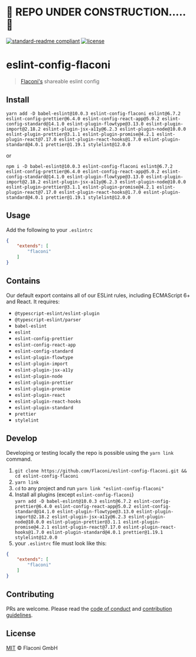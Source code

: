 # 🚧 REPO UNDER CONSTRUCTION..... 🚧 

[![standard-readme compliant](https://img.shields.io/badge/readme%20style-standard-brightgreen.svg?style=flat-square)](https://github.com/RichardLitt/standard-readme)
[![license](https://img.shields.io/npm/l/eslint-config-flaconi)](LICENSE)
    
# eslint-config-flaconi

> [Flaconi's](https://www.flaconi.de/) shareable eslint config


## Install
```
yarn add -D babel-eslint@10.0.3 eslint-config-flaconi eslint@6.7.2 eslint-config-prettier@6.4.0 eslint-config-react-app@5.0.2 eslint-config-standard@14.1.0 eslint-plugin-flowtype@3.13.0 eslint-plugin-import@2.18.2 eslint-plugin-jsx-a11y@6.2.3 eslint-plugin-node@10.0.0 eslint-plugin-prettier@3.1.1 eslint-plugin-promise@4.2.1 eslint-plugin-react@7.17.0 eslint-plugin-react-hooks@1.7.0 eslint-plugin-standard@4.0.1 prettier@1.19.1 stylelint@12.0.0 
```
or
```
npm i -D babel-eslint@10.0.3 eslint-config-flaconi eslint@6.7.2 eslint-config-prettier@6.4.0 eslint-config-react-app@5.0.2 eslint-config-standard@14.1.0 eslint-plugin-flowtype@3.13.0 eslint-plugin-import@2.18.2 eslint-plugin-jsx-a11y@6.2.3 eslint-plugin-node@10.0.0 eslint-plugin-prettier@3.1.1 eslint-plugin-promise@4.2.1 eslint-plugin-react@7.17.0 eslint-plugin-react-hooks@1.7.0 eslint-plugin-standard@4.0.1 prettier@1.19.1 stylelint@12.0.0
```

## Usage
Add the following to your `.eslintrc`
```json
{
    "extends": [
        "flaconi"
    ]
}
```


## Contains
Our default export contains all of our ESLint rules, including ECMAScript 6+ and React. It requires: 
* `@typescript-eslint/eslint-plugin` 
* `@typescript-eslint/parser`
* `babel-eslint`
* `eslint`
* `eslint-config-prettier`
* `eslint-config-react-app`
* `eslint-config-standard`
* `eslint-plugin-flowtype`
* `eslint-plugin-import`
* `eslint-plugin-jsx-a11y`
* `eslint-plugin-node`
* `eslint-plugin-prettier`
* `eslint-plugin-promise`
* `eslint-plugin-react`
* `eslint-plugin-react-hooks`
* `eslint-plugin-standard`
* `prettier`
* `stylelint`

## Develop
Developing or testing locally the repo is possible using the `yarn link` command.
1. `git clone https://github.com/Flaconi/eslint-config-flaconi.git && cd eslint-config-flaconi`
2. `yarn link`
3. `cd` to any project and run `yarn link "eslint-config-flaconi"`
4. Install all plugins (except `eslint-config-flaconi`)   
`yarn add -D babel-eslint@10.0.3 eslint@6.7.2 eslint-config-prettier@6.4.0 eslint-config-react-app@5.0.2 eslint-config-standard@14.1.0 eslint-plugin-flowtype@3.13.0 eslint-plugin-import@2.18.2 eslint-plugin-jsx-a11y@6.2.3 eslint-plugin-node@10.0.0 eslint-plugin-prettier@3.1.1 eslint-plugin-promise@4.2.1 eslint-plugin-react@7.17.0 eslint-plugin-react-hooks@1.7.0 eslint-plugin-standard@4.0.1 prettier@1.19.1 stylelint@12.0.0`
5. your `.eslintrc` file must look like this:
```json
{
    "extends": [
        "flaconi"
    ]
}
```


## Contributing

PRs are welcome. Please read the [code of conduct](./.github/CODE_OF_CONDUCT.md) and [contribution guidelines](./.github/CONTRIBUTING.md).

## License

[MIT](LICENSE) © Flaconi GmbH
